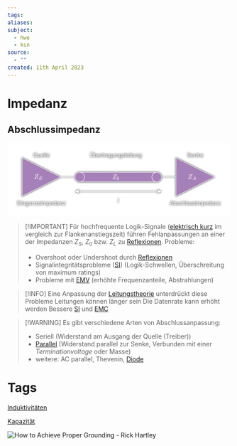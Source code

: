 ```yaml
---
tags: 
aliases: 
subject:
  - hwe
  - ksn
source:
  - ""
created: 11th April 2023
---
```


# Impedanz
 
## Abschlussimpedanz

![TL_QundS](../HF-Technik/assets/TL_QundS.png)

> [!IMPORTANT] Für hochfrequente Logik-Signale ([elektrisch kurz](../HF-Technik/Leitungstheorie.md) im vergleich zur Flankenanstiegszeit) führen Fehlanpassungen an einer der Impedanzen $Z_{S}$, $Z_{0}$ bzw. $Z_{L}$ zu [Reflexionen](../HF-Technik/Reflexionsfaktor.md).
> Probleme:
> - Overshoot oder Undershoot durch [Reflexionen](../HF-Technik/Reflexionsfaktor.md)
> - Signalintegritätsprobleme ([SI](Signalintegrität.md)) (Logik-Schwellen, Überschreitung von maximum ratings)
> - Probleme mit [EMV](Elektromagnetische%20Verträglichkeit.md) (erhöhte Frequenzanteile, Abstrahlungen)

> [!INFO] Eine Anpassung der [Leitungstheorie](../HF-Technik/Leitungstheorie.md) unterdrückt diese Probleme
> Leitungen können länger sein
> Die Datenrate kann erhöht werden
> Bessere [SI](Signalintegrität.md) und [EMC](Elektromagnetische%20Verträglichkeit.md)

> [!WARNING] Es gibt verschiedene Arten von Abschlussanpassung:
> - Seriell (Widerstand am Ausgang der Quelle (Treiber))
> - [Parallel](Parallel%20Termination.md) (Widerstand parallel zur Senke, Verbunden mit einer *Terminationvoltage* oder Masse)
> - weitere: AC parallel, Thevenin, [Diode](Halbleiter/Diode.md)


# Tags

[Induktivitäten](Induktivitäten.md)

[Kapazität](Kapazität.md)

![How to Achieve Proper Grounding - Rick Hartley](https://www.youtube.com/watch?v=ySuUZEjARPY)